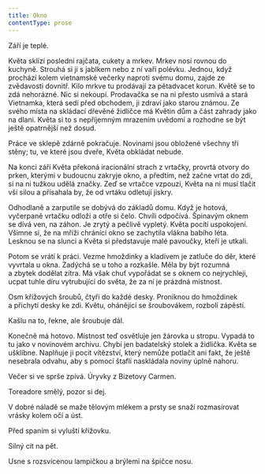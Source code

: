 ```yaml
---
title: Okno
contentType: prose
---
```


<section>

Září je teplé.

Květa sklízí poslední rajčata, cukety a mrkev. Mrkev nosí rovnou do kuchyně. Strouhá si ji s jablkem nebo z ní vaří polévku. Jednou, když prochází kolem vietnamské večerky naproti svému domu, zajde ze zvědavosti dovnitř. Kilo mrkve tu prodávají za pětadvacet korun. Květě se to zdá nehorázné. Nic si nekoupí. Prodavačka se na ni přesto usmívá a stará Vietnamka, která sedí před obchodem, ji zdraví jako starou známou. Ze svého místa na skládací dřevěné židličce má Květin dům a část zahrady jako na dlani. Květa si to s nepříjemným mrazením uvědomí a rozhodne se být ještě opatrnější než dosud.

Práce ve sklepě zdárně pokračuje. Novinami jsou obložené všechny tři stěny; tu, ve které jsou dveře, Květa obkládat nebude.

Na konci září Květa překoná iracionální strach z vrtačky, provrtá otvory do prken, kterými v budoucnu zakryje okno, a předtím, než začne vrtat do zdi, si na ni tužkou udělá značky. Zeď se vrtačce vzpouzí, Květa na ni musí tlačit vší silou a přísahala by, že od vrtáku odletují jiskry.

Odhodlaně a zarputile se dobývá do základů domu. Když je hotová, vyčerpaně vrtačku odloží a otře si čelo. Chvíli odpočívá. Špinavým oknem se dívá ven, na záhon. Je zrytý a pečlivě vypletý. Květa pocítí uspokojení. Všimne si, že na mříži chránící okno se zachytila vlákna babího léta. Lesknou se na slunci a Květa si představuje malé pavoučky, kteří je utkali.

Potom se vrátí k práci. Vezme hmoždinky a kladivem je zatluče do děr, které vyvrtala u okna. Zadýchá se u toho a rozkašle. Měla by být rozumná a zbytek dodělat zítra. Má však chuť vypořádat se s oknem co nejrychleji, ucpat tuhle díru vytrubující do světa, že za ní je prázdná místnost.

Osm křížových šroubů, čtyři do každé desky. Proniknou do hmoždinek a přichytí desky ke zdi. Květu, ohánějící se šroubovákem, rozbolí zápěstí.

Kašlu na to, řekne, ale šroubuje dál.

Konečně má hotovo. Místnost teď osvětluje jen žárovka u stropu. Vypadá to tu jako v novinovém archivu. Chybí jen badatelský stolek a židlička. Květa se ušklíbne. Naplňuje ji pocit vítězství, který nemůže potlačit ani fakt, že ještě nesebrala odvahu, aby s pomocí štaflí naskládala noviny úplně nahoru.

Večer si ve sprše zpívá. Úryvky z Bizetovy Carmen.

Toreadore smělý, pozor si dej.

V dobré náladě se maže tělovým mlékem a prsty se snaží rozmasírovat vrásky kolem očí a úst.

Před spaním si vyluští křížovku.

Silný cit na pět.

Usne s rozsvícenou lampičkou a brýlemi na špičce nosu.

</section>
